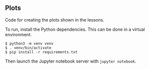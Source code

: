 ## Plots

Code for creating the plots shown in the lessons.

To run, install the Python dependencies. This can be done in a virtual
environment.

```
$ python3 -m venv venv
$ . venv/bin/activate
$ pip install -r requirements.txt
```

Then launch the Jupyter notebook server with `jupyter notebook`.
